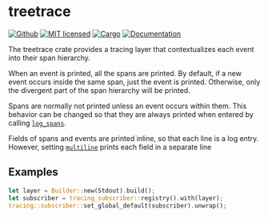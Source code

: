 # treetrace

[![Github](https://github.com/m-lima/treetrace/actions/workflows/check.yml/badge.svg)](https://github.com/m-lima/treetrace/actions/workflows/check.yml)
[![MIT licensed](https://img.shields.io/badge/license-MIT-blue.svg)](LICENSE)
[![Cargo](https://img.shields.io/crates/v/treetrace.svg)](https://crates.io/crates/treetrace)
[![Documentation](https://docs.rs/treetrace/badge.svg)](https://docs.rs/treetrace)

The treetrace crate provides a tracing layer that contextualizes each event into their span
hierarchy.

When an event is printed, all the spans are printed. By default, if a new event occurs inside
the same span, just the event is printed. Otherwise, only the divergent part of the span
hierarchy will be printed.

Spans are normally not printed unless an event occurs within them. This behavior can be
changed so that they are always printed when entered by calling
[`log_spans`](builder::Builder::log_spans).

Fields of spans and events are printed inline, so that each line is a log entry. However,
setting [`multiline`](builder::Builder::multiline) prints each field in a separate line

## Examples

```rust
let layer = Builder::new(Stdout).build();
let subscriber = tracing_subscriber::registry().with(layer);
tracing::subscriber::set_global_default(subscriber).unwrap();
```
